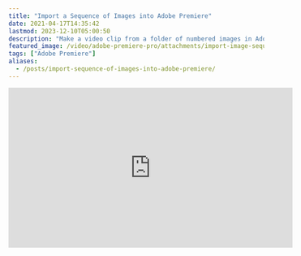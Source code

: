 ```yaml
---
title: "Import a Sequence of Images into Adobe Premiere"
date: 2021-04-17T14:35:42
lastmod: 2023-12-10T05:00:50
description: "Make a video clip from a folder of numbered images in Adobe Premiere"
featured_image: /video/adobe-premiere-pro/attachments/import-image-sequence-adobe-premiere.jpg
tags: ["Adobe Premiere"]
aliases:
  - /posts/import-sequence-of-images-into-adobe-premiere/
---
```


<div class="iframe-16-9-container">
<iframe class="youTubeIframe" width="560" height="315" src="https://www.youtube.com/embed/X7w0xOprNDk?rel=0" title="YouTube video player" frameborder="0" allow="accelerometer; autoplay; clipboard-write; encrypted-media; gyroscope; picture-in-picture; web-share" allowfullscreen></iframe>
</div>


